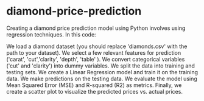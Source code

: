 # diamond-price-prediction
Creating a diamond price prediction model using Python involves using regression techniques.
In this code:

We load a diamond dataset (you should replace 'diamonds.csv' with the path to your dataset).
We select a few relevant features for prediction ('carat', 'cut','clarity', 'depth', 'table' ).
We convert categorical variables ('cut' and 'clarity') into dummy variables.
We split the data into training and testing sets.
We create a Linear Regression model and train it on the training data.
We make predictions on the testing data.
We evaluate the model using Mean Squared Error (MSE) and R-squared (R2) as metrics.
Finally, we create a scatter plot to visualize the predicted prices vs. actual prices.
